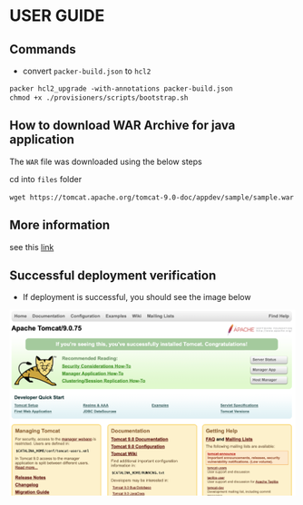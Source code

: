 # USER GUIDE

## Commands 
- convert `packer-build.json` to `hcl2`

```
packer hcl2_upgrade -with-annotations packer-build.json
chmod +x ./provisioners/scripts/bootstrap.sh

```
## How to download WAR Archive for java application

The `WAR` file was downloaded using the below steps

cd into `files` folder

`wget https://tomcat.apache.org/tomcat-9.0-doc/appdev/sample/sample.war`

## More information

see this [link](https://computingforgeeks.com/build-aws-ec2-machine-images-with-packer-and-ansible/?expand_article=1#google_vignette)

## Successful deployment verification
- If deployment is successful, you should see the image below

![Tomcat](Static/Image/tomcat.png)

